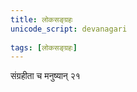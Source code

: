 ```yaml
---  
title: लोकसङ्ग्रहः  
unicode_script: devanagari  
  
tags: [लोकसङ्ग्रहः]
--- 
```


संग्रहीता च मनुष्यान् २१ 